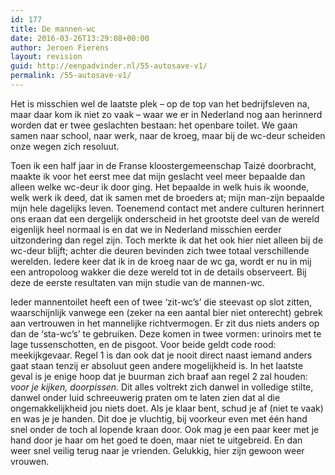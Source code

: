 ```yaml
---
id: 177
title: De mannen-wc
date: 2016-03-26T13:29:08+00:00
author: Jeroen Fierens
layout: revision
guid: http://eenpadvinder.nl/55-autosave-v1/
permalink: /55-autosave-v1/
---
```

Het is misschien wel de laatste plek – op de top van het bedrijfsleven na, maar daar kom ik niet zo vaak – waar we er in Nederland nog aan herinnerd worden dat er twee geslachten bestaan: het openbare toilet. We gaan samen naar school, naar werk, naar de kroeg, maar bij de wc-deur scheiden onze wegen zich resoluut.

Toen ik een half jaar in de Franse kloostergemeenschap Taizé doorbracht, maakte ik voor het eerst mee dat mijn geslacht veel meer bepaalde dan alleen welke wc-deur ik door ging. Het bepaalde in welk huis ik woonde, welk werk ik deed, dat ik samen met de broeders at; mijn man-zijn bepaalde mijn hele dagelijks leven. Toenemend contact met andere culturen herinnert ons eraan dat een dergelijk onderscheid in het grootste deel van de wereld eigenlijk heel normaal is en dat we in Nederland misschien eerder uitzondering dan regel zijn. Toch merkte ik dat het ook hier niet alleen bij de wc-deur blijft; achter die deuren bevinden zich twee totaal verschillende werelden. Iedere keer dat ik in de kroeg naar de wc ga, wordt er nu in mij een antropoloog wakker die deze wereld tot in de details observeert. Bij deze de eerste resultaten van mijn studie van de mannen-wc.

Ieder mannentoilet heeft een of twee ‘zit-wc’s’ die steevast op slot zitten, waarschijnlijk vanwege een (zeker na een aantal bier niet onterecht) gebrek aan vertrouwen in het mannelijke richtvermogen. Er zit dus niets anders op dan de ‘sta-wc’s’ te gebruiken. Deze komen in twee vormen: urinoirs met te lage tussenschotten, en de pisgoot. Voor beide geldt code rood: meekijkgevaar. Regel 1 is dan ook dat je nooit direct naast iemand anders gaat staan tenzij er absoluut geen andere mogelijkheid is. In het laatste geval is je enige hoop dat je buurman zich braaf aan regel 2 zal houden: <em>voor je kijken, doorpissen.</em> Dit alles voltrekt zich danwel in volledige stilte, danwel onder luid schreeuwerig praten om te laten zien dat al die ongemakkelijkheid jou niets doet. Als je klaar bent, schud je af (niet te vaak) en was je je handen. Dit doe je vluchtig, bij voorkeur even met één hand snel onder de toch al lopende kraan door. Ook mag je een paar keer met je hand door je haar om het goed te doen, maar niet te uitgebreid. En dan weer snel veilig terug naar je vrienden. Gelukkig, hier zijn gewoon weer vrouwen.